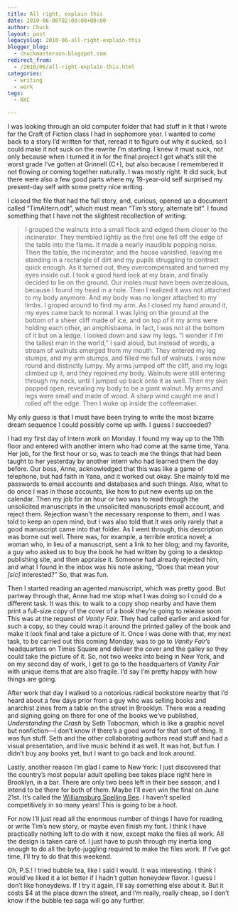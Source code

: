 ```yaml
---
title: All right, explain this
date: 2010-06-06T02:09:00+00:00
author: Chuck
layout: post
legacyslug: 2010-06-all-right-explain-this
blogger_blog:
  - chuckmasterson.blogspot.com
redirect_from:
  - /2010/06/all-right-explain-this.html
categories:
  - writing
  - work
tags:
  - NYC

---
```

I was looking through an old computer folder that had stuff in it that I wrote
for the Craft of Fiction class I had in sophomore year. I wanted to come back
to a story I’d written for that, reread it to figure out why it sucked, so I
could make it not suck on the rewrite I’m starting. I knew it must suck, not
only because when I turned it in for the final project I got what’s still the
worst grade I’ve gotten at Grinnell (C+), but also because I remembered it not
flowing or coming together naturally. I was mostly right. It did suck, but
there were also a few good parts where my 19-year-old self surprised my
present-day self with some pretty nice writing. 

I closed the file that had the full story, and, curious, opened up a document
called “TimAltern.odt”, which must mean “Tim’s story, alternate bit”. I found
something that I have not the slightest recollection of writing:


> I grouped the walnuts into a small flock and edged them closer to the
> incinerator. They trembled lightly as the first one fell off the edge of the
> table into the flame. It made a nearly inaudible popping noise. Then the
> table, the incinerator, and the house vanished, leaving me standing in a
> rectangle of dirt and my pupils struggling to contract quick enough. As it
> turned out, they overcompensated and turned my eyes inside out. I took a good
> hard look at my brain, and finally decided to lie on the ground. Our moles
> must have been overzealous, because I found my head in a hole. Then I
> realized it was not attached to my body anymore. And my body was no longer
> attached to my limbs. I groped around to find my arm. As I closed my hand
> around it, my eyes came back to normal. I was lying on the ground at the
> bottom of a sheer cliff made of ice, and on top of it my arms were holding
> each other, an amphisbaena. In fact, I was not at the bottom of it but on a
> ledge. I looked down and saw my legs. “I wonder if I’m the tallest man in the
> world,” I said aloud, but instead of words, a stream of walnuts emerged from
> my mouth. They entered my leg stumps, and my arm stumps, and filled me full
> of walnuts. I was now round and distinctly lumpy. My arms jumped off the
> cliff, and my legs climbed up it, and they rejoined my body. Walnuts were
> still entering through my neck, until I jumped up back onto it as well. Then
> my skin popped open, revealing my body to be a giant walnut. My arms and legs
> were small and made of wood. A sharp wind caught me and I rolled off the
> edge. Then I woke up inside the coffeemaker.

My only guess is that I must have been trying to write the most bizarre dream
sequence I could possibly come up with. I guess I succeeded?

I had my first day of intern work on Monday. I found my way up to the 11th
floor and entered with another intern who had come at the same time, Yana. Her
job, for the first hour or so, was to teach me the things that had been taught
to her yesterday by another intern who had learned them the day before. Our
boss, Anne, acknowledged that this was like a game of telephone, but had faith
in Yana, and it worked out okay. She mainly told me passwords to email accounts
and databases and such things. Also, what to do once I was in those accounts,
like how to put new events up on the calendar. Then my job for an hour or two
was to read through the unsolicited manuscripts in the unsolicited manuscripts
email account, and reject them. Rejection wasn’t the necessary response to
them, and I was told to keep an open mind, but I was also told that it was only
rarely that a good manuscript came into that folder. As I went through, this
description was borne out well. There was, for example, a terrible erotica
novel; a woman who, in lieu of a manuscript, sent a link to her blog; and my
favorite, a guy who asked us to buy the book he had written by going to a
desktop publishing site, and then appraise it. Someone had already rejected
him, and what I found in the inbox was his note asking, “Does that mean your
*[sic]* interested?” So, that was fun.

Then I started reading an agented manuscript, which was pretty good. But
partway through that, Anne had me stop what I was doing so I could do a
different task. It was this: to walk to a copy shop nearby and have them print
a full-size copy of the cover of a book they’re going to release soon. This was
at the request of *Vanity Fair*. They had called earlier and asked for such a
copy, so they could wrap it around the printed galley of the book and make it
look final and take a picture of it. Once I was done with that, my next task,
to be carried out this coming Monday, was to go to *Vanity Fair*’s headquarters
on Times Square and deliver the cover and the galley so they could take the
picture of it. So, not two weeks into being in New York, and on my second day
of work, I get to go to the headquarters of *Vanity Fair* with unique items
that are also fragile. I’d say I’m pretty happy with how things are going.

After work that day I walked to a notorious radical bookstore nearby that I’d
heard about a few days prior from a guy who was selling books and anarchist
zines from a table on the street in Brooklyn. There was a reading and signing
going on there for one of the books we’ve published, *Understanding the Crash*
by Seth Tobocman, which is like a graphic novel but nonfiction—I don’t know if
there’s a good word for that sort of thing. It was fun stuff. Seth and the
other collaborating authors read stuff and had a visual presentation, and live
music behind it as well. It was hot, but fun. I didn’t buy any books yet, but I
want to go back and look around.

Lastly, another reason I’m glad I came to New York: I just discovered that the
country’s most popular adult spelling bee takes place right here in Brooklyn,
in a bar. There are only two bees left in their bee season, and I intend to be
there for both of them. Maybe I’ll even win the final on June 21st. It’s called
the <a href="http://spellingblog4.blogspot.com/">Williamsburg Spelling Bee</a>.
I haven’t spelled competitively in so many years! This is going to be a hoot.

For now I’ll just read all the enormous number of things I have for reading, or
write Tim’s new story, or maybe even finish my font. I think I have practically
nothing left to do with it now, except make the files all work. All the design
is taken care of. I just have to push through my inertia long enough to do all
the byte-juggling required to make the files work. If I’ve got time, I’ll try
to do that this weekend.

Oh, P.S.! I tried bubble tea, like I said I would. It was interesting. I think
I would’ve liked it a lot better if I hadn’t gotten honeydew flavor. I guess I
don’t like honeydews. If I try it again, I’ll say something else about it. But
it costs $4 at the place down the street, and I’m really, really cheap, so I
don’t know if the bubble tea saga will go any further.


